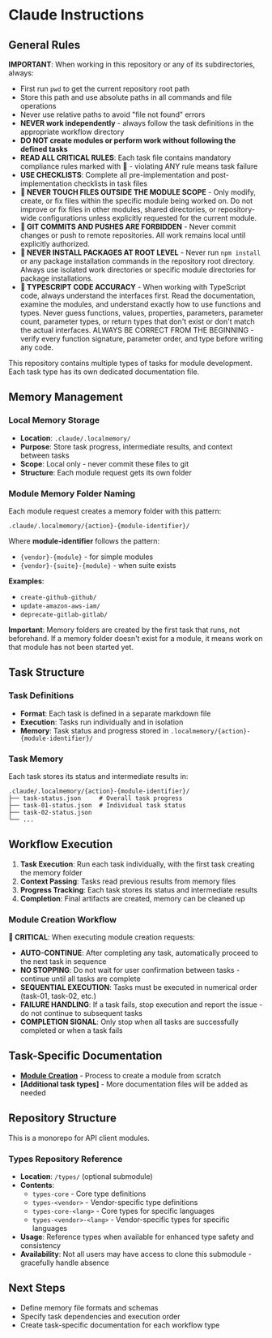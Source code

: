 # Claude Instructions

## General Rules

**IMPORTANT**: When working in this repository or any of its subdirectories, always:
- First run `pwd` to get the current repository root path
- Store this path and use absolute paths in all commands and file operations
- Never use relative paths to avoid "file not found" errors
- **NEVER work independently** - always follow the task definitions in the appropriate workflow directory
- **DO NOT create modules or perform work without following the defined tasks**
- **READ ALL CRITICAL RULES**: Each task file contains mandatory compliance rules marked with 🚨 - violating ANY rule means task failure
- **USE CHECKLISTS**: Complete all pre-implementation and post-implementation checklists in task files
- **🚨 NEVER TOUCH FILES OUTSIDE THE MODULE SCOPE** - Only modify, create, or fix files within the specific module being worked on. Do not improve or fix files in other modules, shared directories, or repository-wide configurations unless explicitly requested for the current module.
- **🚨 GIT COMMITS AND PUSHES ARE FORBIDDEN** - Never commit changes or push to remote repositories. All work remains local until explicitly authorized.
- **🚨 NEVER INSTALL PACKAGES AT ROOT LEVEL** - Never run `npm install` or any package installation commands in the repository root directory. Always use isolated work directories or specific module directories for package installations.
- **🚨 TYPESCRIPT CODE ACCURACY** - When working with TypeScript code, always understand the interfaces first. Read the documentation, examine the modules, and understand exactly how to use functions and types. Never guess functions, values, properties, parameters, parameter count, parameter types, or return types that don't exist or don't match the actual interfaces. ALWAYS BE CORRECT FROM THE BEGINNING - verify every function signature, parameter order, and type before writing any code.

This repository contains multiple types of tasks for module development. Each task type has its own dedicated documentation file.

## Memory Management

### Local Memory Storage
- **Location**: `.claude/.localmemory/`
- **Purpose**: Store task progress, intermediate results, and context between tasks
- **Scope**: Local only - never commit these files to git
- **Structure**: Each module request gets its own folder

### Module Memory Folder Naming
Each module request creates a memory folder with this pattern:
```
.claude/.localmemory/{action}-{module-identifier}/
```

Where **module-identifier** follows the pattern:
- `{vendor}-{module}` - for simple modules
- `{vendor}-{suite}-{module}` - when suite exists

**Examples**:
- `create-github-github/`
- `update-amazon-aws-iam/`
- `deprecate-gitlab-gitlab/`

**Important**: Memory folders are created by the first task that runs, not beforehand. If a memory folder doesn't exist for a module, it means work on that module has not been started yet.

## Task Structure

### Task Definitions
- **Format**: Each task is defined in a separate markdown file
- **Execution**: Tasks run individually and in isolation
- **Memory**: Task status and progress stored in `.localmemory/{action}-{module-identifier}/`

### Task Memory
Each task stores its status and intermediate results in:
```
.claude/.localmemory/{action}-{module-identifier}/
├── task-status.json     # Overall task progress
├── task-01-status.json  # Individual task status
├── task-02-status.json
└── ...
```

## Workflow Execution

1. **Task Execution**: Run each task individually, with the first task creating the memory folder
2. **Context Passing**: Tasks read previous results from memory files
3. **Progress Tracking**: Each task stores its status and intermediate results
4. **Completion**: Final artifacts are created, memory can be cleaned up

### Module Creation Workflow
**🚨 CRITICAL**: When executing module creation requests:
- **AUTO-CONTINUE**: After completing any task, automatically proceed to the next task in sequence
- **NO STOPPING**: Do not wait for user confirmation between tasks - continue until all tasks are complete
- **SEQUENTIAL EXECUTION**: Tasks must be executed in numerical order (task-01, task-02, etc.)
- **FAILURE HANDLING**: If a task fails, stop execution and report the issue - do not continue to subsequent tasks
- **COMPLETION SIGNAL**: Only stop when all tasks are successfully completed or when a task fails

## Task-Specific Documentation

- **[Module Creation](claude/create/CLAUDE.md)** - Process to create a module from scratch
- **[Additional task types]** - More documentation files will be added as needed

## Repository Structure

This is a monorepo for API client modules.

### Types Repository Reference
- **Location**: `/types/` (optional submodule)
- **Contents**: 
  - `types-core` - Core type definitions
  - `types-<vendor>` - Vendor-specific type definitions  
  - `types-core-<lang>` - Core types for specific languages
  - `types-<vendor>-<lang>` - Vendor-specific types for specific languages
- **Usage**: Reference types when available for enhanced type safety and consistency
- **Availability**: Not all users may have access to clone this submodule - gracefully handle absence

## Next Steps

- Define memory file formats and schemas
- Specify task dependencies and execution order
- Create task-specific documentation for each workflow type

